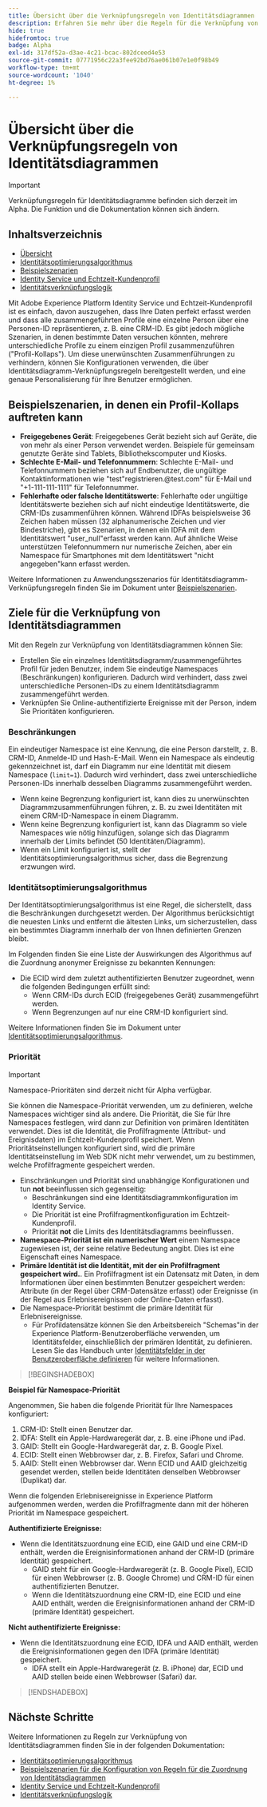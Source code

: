 ```yaml
---
title: Übersicht über die Verknüpfungsregeln von Identitätsdiagrammen
description: Erfahren Sie mehr über die Regeln für die Verknüpfung von Identitätsdiagrammen im Identity-Dienst.
hide: true
hidefromtoc: true
badge: Alpha
exl-id: 317df52a-d3ae-4c21-bcac-802dceed4e53
source-git-commit: 07771956c22a3fee92bd76ae061b07e1e0f98b49
workflow-type: tm+mt
source-wordcount: '1040'
ht-degree: 1%

---
```


# Übersicht über die Verknüpfungsregeln von Identitätsdiagrammen

>[!IMPORTANT]
>
>Verknüpfungsregeln für Identitätsdiagramme befinden sich derzeit im Alpha. Die Funktion und die Dokumentation können sich ändern.

## Inhaltsverzeichnis 

* [Übersicht](./overview.md)
* [Identitätsoptimierungsalgorithmus](./identity-optimization-algorithm.md)
* [Beispielszenarien](./example-scenarios.md)
* [Identity Service und Echtzeit-Kundenprofil](identity-and-profile.md)
* [Identitätsverknüpfungslogik](./identity-linking-logic.md)

Mit Adobe Experience Platform Identity Service und Echtzeit-Kundenprofil ist es einfach, davon auszugehen, dass Ihre Daten perfekt erfasst werden und dass alle zusammengeführten Profile eine einzelne Person über eine Personen-ID repräsentieren, z. B. eine CRM-ID. Es gibt jedoch mögliche Szenarien, in denen bestimmte Daten versuchen könnten, mehrere unterschiedliche Profile zu einem einzigen Profil zusammenzuführen (&quot;Profil-Kollaps&quot;). Um diese unerwünschten Zusammenführungen zu verhindern, können Sie Konfigurationen verwenden, die über Identitätsdiagramm-Verknüpfungsregeln bereitgestellt werden, und eine genaue Personalisierung für Ihre Benutzer ermöglichen.

## Beispielszenarien, in denen ein Profil-Kollaps auftreten kann

* **Freigegebenes Gerät**: Freigegebenes Gerät bezieht sich auf Geräte, die von mehr als einer Person verwendet werden. Beispiele für gemeinsam genutzte Geräte sind Tablets, Bibliothekscomputer und Kiosks.
* **Schlechte E-Mail- und Telefonnummern**: Schlechte E-Mail- und Telefonnummern beziehen sich auf Endbenutzer, die ungültige Kontaktinformationen wie &quot;test&quot;registrieren.<span>@test.com&quot; für E-Mail und &quot;+1-111-111-1111&quot; für Telefonnummer.
* **Fehlerhafte oder falsche Identitätswerte**: Fehlerhafte oder ungültige Identitätswerte beziehen sich auf nicht eindeutige Identitätswerte, die CRM-IDs zusammenführen können. Während IDFAs beispielsweise 36 Zeichen haben müssen (32 alphanumerische Zeichen und vier Bindestriche), gibt es Szenarien, in denen ein IDFA mit dem Identitätswert &quot;user_null&quot;erfasst werden kann. Auf ähnliche Weise unterstützen Telefonnummern nur numerische Zeichen, aber ein Namespace für Smartphones mit dem Identitätswert &quot;nicht angegeben&quot;kann erfasst werden.

Weitere Informationen zu Anwendungsszenarios für Identitätsdiagramm-Verknüpfungsregeln finden Sie im Dokument unter [Beispielszenarien](./example-scenarios.md).

## Ziele für die Verknüpfung von Identitätsdiagrammen

Mit den Regeln zur Verknüpfung von Identitätsdiagrammen können Sie:

* Erstellen Sie ein einzelnes Identitätsdiagramm/zusammengeführtes Profil für jeden Benutzer, indem Sie eindeutige Namespaces (Beschränkungen) konfigurieren. Dadurch wird verhindert, dass zwei unterschiedliche Personen-IDs zu einem Identitätsdiagramm zusammengeführt werden.
* Verknüpfen Sie Online-authentifizierte Ereignisse mit der Person, indem Sie Prioritäten konfigurieren.

### Beschränkungen

Ein eindeutiger Namespace ist eine Kennung, die eine Person darstellt, z. B. CRM-ID, Anmelde-ID und Hash-E-Mail. Wenn ein Namespace als eindeutig gekennzeichnet ist, darf ein Diagramm nur eine Identität mit diesem Namespace (`limit=1`). Dadurch wird verhindert, dass zwei unterschiedliche Personen-IDs innerhalb desselben Diagramms zusammengeführt werden.

* Wenn keine Begrenzung konfiguriert ist, kann dies zu unerwünschten Diagrammzusammenführungen führen, z. B. zu zwei Identitäten mit einem CRM-ID-Namespace in einem Diagramm.
* Wenn keine Begrenzung konfiguriert ist, kann das Diagramm so viele Namespaces wie nötig hinzufügen, solange sich das Diagramm innerhalb der Limits befindet (50 Identitäten/Diagramm).
* Wenn ein Limit konfiguriert ist, stellt der Identitätsoptimierungsalgorithmus sicher, dass die Begrenzung erzwungen wird.

### Identitätsoptimierungsalgorithmus

Der Identitätsoptimierungsalgorithmus ist eine Regel, die sicherstellt, dass die Beschränkungen durchgesetzt werden. Der Algorithmus berücksichtigt die neuesten Links und entfernt die ältesten Links, um sicherzustellen, dass ein bestimmtes Diagramm innerhalb der von Ihnen definierten Grenzen bleibt.

Im Folgenden finden Sie eine Liste der Auswirkungen des Algorithmus auf die Zuordnung anonymer Ereignisse zu bekannten Kennungen:

* Die ECID wird dem zuletzt authentifizierten Benutzer zugeordnet, wenn die folgenden Bedingungen erfüllt sind:
   * Wenn CRM-IDs durch ECID (freigegebenes Gerät) zusammengeführt werden.
   * Wenn Begrenzungen auf nur eine CRM-ID konfiguriert sind.

Weitere Informationen finden Sie im Dokument unter [Identitätsoptimierungsalgorithmus](./identity-optimization-algorithm.md).

### Priorität

>[!IMPORTANT]
>
>Namespace-Prioritäten sind derzeit nicht für Alpha verfügbar.

Sie können die Namespace-Priorität verwenden, um zu definieren, welche Namespaces wichtiger sind als andere. Die Priorität, die Sie für Ihre Namespaces festlegen, wird dann zur Definition von primären Identitäten verwendet. Dies ist die Identität, die Profilfragmente (Attribut- und Ereignisdaten) im Echtzeit-Kundenprofil speichert. Wenn Prioritätseinstellungen konfiguriert sind, wird die primäre Identitätseinstellung im Web SDK nicht mehr verwendet, um zu bestimmen, welche Profilfragmente gespeichert werden.

* Einschränkungen und Priorität sind unabhängige Konfigurationen und tun **not** beeinflussen sich gegenseitig:
   * Beschränkungen sind eine Identitätsdiagrammkonfiguration im Identity Service.
   * Die Priorität ist eine Profilfragmentkonfiguration im Echtzeit-Kundenprofil.
   * Priorität **not** die Limits des Identitätsdiagramms beeinflussen.
* **Namespace-Priorität ist ein numerischer Wert** einem Namespace zugewiesen ist, der seine relative Bedeutung angibt. Dies ist eine Eigenschaft eines Namespace.
* **Primäre Identität ist die Identität, mit der ein Profilfragment gespeichert wird.**. Ein Profilfragment ist ein Datensatz mit Daten, in dem Informationen über einen bestimmten Benutzer gespeichert werden: Attribute (in der Regel über CRM-Datensätze erfasst) oder Ereignisse (in der Regel aus Erlebnisereignissen oder Online-Daten erfasst).
* Die Namespace-Priorität bestimmt die primäre Identität für Erlebnisereignisse.
   * Für Profildatensätze können Sie den Arbeitsbereich &quot;Schemas&quot;in der Experience Platform-Benutzeroberfläche verwenden, um Identitätsfelder, einschließlich der primären Identität, zu definieren. Lesen Sie das Handbuch unter [Identitätsfelder in der Benutzeroberfläche definieren](../../xdm/ui/fields/identity.md) für weitere Informationen.

>[!BEGINSHADEBOX]

**Beispiel für Namespace-Priorität**

Angenommen, Sie haben die folgende Priorität für Ihre Namespaces konfiguriert:

1. CRM-ID: Stellt einen Benutzer dar.
2. IDFA: Stellt ein Apple-Hardwaregerät dar, z. B. eine iPhone und iPad.
3. GAID: Stellt ein Google-Hardwaregerät dar, z. B. Google Pixel.
4. ECID: Stellt einen Webbrowser dar, z. B. Firefox, Safari und Chrome.
5. AAID: Stellt einen Webbrowser dar.
Wenn ECID und AAID gleichzeitig gesendet werden, stellen beide Identitäten denselben Webbrowser (Duplikat) dar.

Wenn die folgenden Erlebnisereignisse in Experience Platform aufgenommen werden, werden die Profilfragmente dann mit der höheren Priorität im Namespace gespeichert.

**Authentifizierte Ereignisse:**

* Wenn die Identitätszuordnung eine ECID, eine GAID und eine CRM-ID enthält, werden die Ereignisinformationen anhand der CRM-ID (primäre Identität) gespeichert.
   * GAID steht für ein Google-Hardwaregerät (z. B. Google Pixel), ECID für einen Webbrowser (z. B. Google Chrome) und CRM-ID für einen authentifizierten Benutzer.
   * Wenn die Identitätszuordnung eine CRM-ID, eine ECID und eine AAID enthält, werden die Ereignisinformationen anhand der CRM-ID (primäre Identität) gespeichert.

**Nicht authentifizierte Ereignisse:**

* Wenn die Identitätszuordnung eine ECID, IDFA und AAID enthält, werden die Ereignisinformationen gegen den IDFA (primäre Identität) gespeichert.
   * IDFA stellt ein Apple-Hardwaregerät (z. B. iPhone) dar, ECID und AAID stellen beide einen Webbrowser (Safari) dar.

>[!ENDSHADEBOX]

## Nächste Schritte

Weitere Informationen zu Regeln zur Verknüpfung von Identitätsdiagrammen finden Sie in der folgenden Dokumentation:

* [Identitätsoptimierungsalgorithmus](./identity-optimization-algorithm.md)
* [Beispielszenarien für die Konfiguration von Regeln für die Zuordnung von Identitätsdiagrammen](./example-scenarios.md)
* [Identity Service und Echtzeit-Kundenprofil](identity-and-profile.md)
* [Identitätsverknüpfungslogik](./identity-linking-logic.md)
